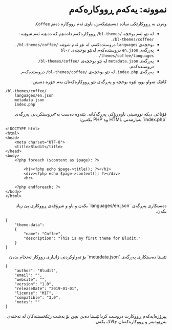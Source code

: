 <div dir="rtl">
	
# نموونە: یەکەم ڕووکارەکەم
<!-- position: 101 -->

وەرن بە ڕووکارێکی سادە دەستپێبکەین، ناوی ئەم رووکارە دەنم `Coffee`.

- لە نێو ئەم بوخچە `/bl-themes/` ڕووکارەکەم دادەنێم کە دەبێتە ئەم شوێنە : `/bl-themes/coffee/`.
- بوخچەی  `languages` دروستدەکەم، لە نێو ئەم شوێنە `/bl-themes/coffee/` .
- پەڕگەی `en.json` دروستدەکەم لەنێو بوخچەی `/bl-themes/coffee/languages/` .
- پەڕگەی `metadata.json` لە نێو بوخچەی `/bl-themes/coffee/` دروستدەکەم.
- پەڕگەی `index.php`، لە نێو بوخچەی `/bl-themes/coffee/` دروستدەکەم.

کاتێک تەواو بوو، ئێوە بوخچە و پەڕگەی نێو ڕووکارەکەتان بەم جۆرە دەبینن:
</div>
	
```
/bl-themes/coffee/
	languages/en.json
	metadata.json
	index.php
```

<div dir="rtl">
قۆناغی دیکە نووسینی ناوەڕۆکی پەڕگەکانە. بێنەوە دەست بە٣دروستکردنی پەڕگەی `index.php` بەیارمەتی HTML وە PHP بکەین:
</div>

```
<!DOCTYPE html>
<html>
<head>
	<meta charset="UTF-8">
	<title>Bludit</title>
</head>
<body>
	<?php foreach ($content as $page): ?>

		<h1><?php echo $page->title(); ?></h1>
		<div><?php echo $page->content(); ?></div>
		<hr>

	<?php endforeach; ?>
</body>
</html>
```

<div dir="rtl">
دەستکاری پەڕگەی `languages/en.json` بکەن و ناو و شرۆڤەی ڕووکاری پێ زیاد بکەن.
</div>

```
{
	"theme-data":
	{
		"name": "Coffee",
		"description": "This is my first theme for Bludit."
	}
}
```

<div dir="rtl">
ئێستا دەستکاری پەڕگەی `metadata.json` بۆ تەواوکردنی زانیاری رووکار ئەنجام بدەن
</div>

```
{
	"author": "Bludit",
	"email": "",
	"website": "",
	"version": "1.0",
	"releaseDate": "2019-01-01",
	"license": "MIT",
	"compatible": "3.0",
	"notes": ""
}
```

<div dir="rtl">
پیرۆزە!یەکەم ڕووکارت دروست کرد!ئێستا دەبێ بچن بۆ بەشت رێکخستنەکان لە تەختەی بەڕێوەبەر و ڕووکارەکەتان چالاک بکەن.
</div>
